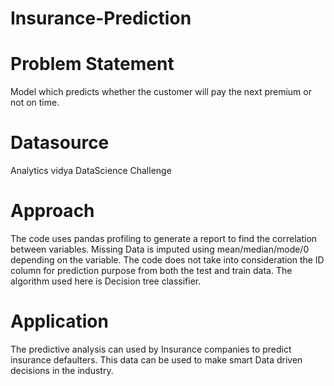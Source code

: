 # Insurance-Prediction

# Problem Statement
Model which predicts whether the customer will pay the next premium or not on time.

# Datasource
Analytics vidya DataScience Challenge

# Approach
The code uses pandas profiling to generate a report to find the correlation between variables.
Missing Data is imputed using mean/median/mode/0 depending on the variable.
The code does not take into consideration the ID column for prediction purpose from both the test and train data.
The algorithm used here is Decision tree classifier.

# Application
The predictive analysis can used by Insurance companies to predict insurance defaulters.
This data can be used to make smart Data driven decisions in the industry.
